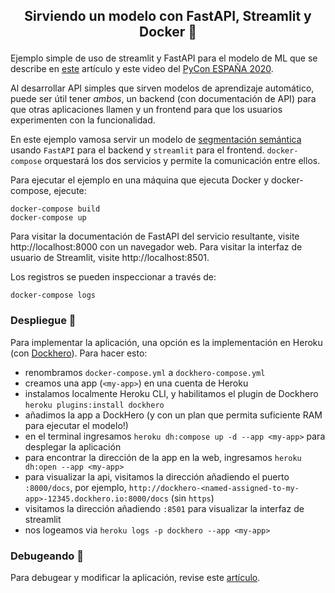 <h2 align="center">
<p>Sirviendo un modelo con FastAPI, Streamlit y Docker 🐋</p>
</h2>

Ejemplo simple de uso de streamlit y FastAPI para el modelo de ML que se describe en [este](https://davidefiocco.github.io/streamlit-fastapi-ml-serving) artículo y este video del [PyCon ESPAÑA 2020](https://www.youtube.com/watch?v=IvHCxycjeR0).

Al desarrollar API simples que sirven modelos de aprendizaje automático, puede ser útil tener _ambos_, un backend (con documentación de API) para que otras aplicaciones llamen y un frontend para que los usuarios experimenten con la funcionalidad.

En este ejemplo vamosa servir un modelo de [segmentación semántica](https://pytorch.org/hub/pytorch_vision_deeplabv3_resnet101/) usando `FastAPI` para el backend y `streamlit` para el frontend. `docker-compose` orquestará los dos servicios y permite la comunicación entre ellos.

Para ejecutar el ejemplo en una máquina que ejecuta Docker y docker-compose, ejecute:

    docker-compose build
    docker-compose up

Para visitar la documentación de FastAPI del servicio resultante, visite http://localhost:8000 con un navegador web.
Para visitar la interfaz de usuario de Streamlit, visite http://localhost:8501.

Los registros se pueden inspeccionar a través de:

    docker-compose logs

### Despliegue 🚀

Para implementar la aplicación, una opción es la implementación en Heroku (con [Dockhero](https://elements.heroku.com/addons/dockhero)). Para hacer esto:

- renombramos `docker-compose.yml` a `dockhero-compose.yml`
- creamos una app (`<my-app>`) en una cuenta de Heroku
- instalamos localmente Heroku CLI, y habilitamos el plugin de Dockhero `heroku plugins:install dockhero`
- añadimos la app a DockHero (y con un plan que permita suficiente RAM para ejecutar el modelo!)
- en el terminal ingresamos `heroku dh:compose up -d --app <my-app>` para desplegar la aplicación
- para encontrar la dirección de la app en la web, ingresamos `heroku dh:open --app <my-app>`
- para visualizar la api, visitamos la dirección añadiendo el puerto `:8000/docs`, por ejemplo, `http://dockhero-<named-assigned-to-my-app>-12345.dockhero.io:8000/docs` (sin `https`)
- visitamos la dirección añadiendo `:8501` para visualizar la interfaz de streamlit
- nos logeamos via `heroku logs -p dockhero --app <my-app>`

### Debugeando 🐞

Para debugear y modificar la aplicación, revise este [artículo](https://davidefiocco.github.io/debugging-containers-with-vs-code).
